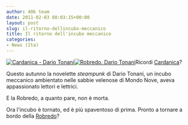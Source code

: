 ```yaml
---
author: 40k team
date: 2011-02-03 08:03:15+00:00
layout: post
slug: il-ritorno-dellincubo-meccanico
title: Il ritorno dell'incubo meccanico
categories:
- News (Ita)
---
```


[![Cardanica - Dario Tonani](http://www.40kbooks.com/wp-content/uploads/cardanica_it_t.jpg)](http://www.bookrepublic.it/book/9788865860083-cardanica/)[![Robredo. Dario Tonani](http://www.40kbooks.com/wp-content/uploads/robredo-tonani2_ok_t.jpg)](http://www.bookrepublic.it/book/9788865860496-robredo/)Ricordi [Cardanica](http://www.bookrepublic.it/book/9788865860083-cardanica/)?

Questo autunno la novelette _steampunk_ di Dario Tonani, un incubo meccanico ambientato nelle sabbie velenose di Mondo Nove, aveva appassionato lettori e lettrici.

E la Robredo, a quanto pare, non è morta.

Ora l'incubo è tornato, ed è più spaventoso di prima. Pronto a tornare a bordo della [Robredo](http://www.bookrepublic.it/book/9788865860496-robredo/)?
